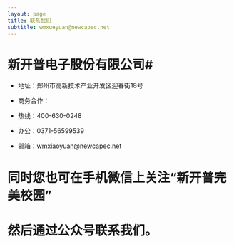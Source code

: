 ```yaml
---
layout: page
title: 联系我们
subtitle: wmxueyuan@newcapec.net
---
```


# 新开普电子股份有限公司# 
- 地址：郑州市高新技术产业开发区迎春街18号

- 商务合作：
- 热线：400-630-0248
- 办公：0371-56599539
- 邮箱：wmxiaoyuan@newcapec.net
# 同时您也可在手机微信上关注“新开普完美校园”
# 然后通过公众号联系我们。
